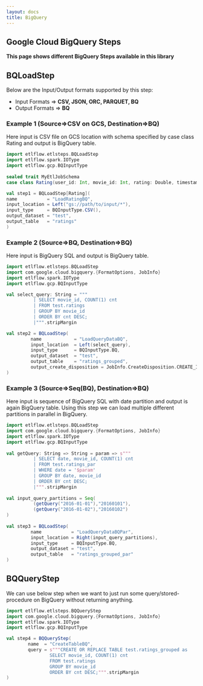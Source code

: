 ```yaml
---
layout: docs
title: BigQuery
---
```


## Google Cloud BigQuery Steps

**This page shows different BigQuery Steps available in this library**

## BQLoadStep
Below are the Input/Output formats supported by this step: 
* Input Formats => **CSV, JSON, ORC, PARQUET, BQ**
* Output Formats => **BQ**

### Example 1 (Source=>CSV on GCS, Destination=>BQ)
Here input is CSV file on GCS location with schema specified by case class Rating and output is BigQuery table.

```scala mdoc
import etlflow.etlsteps.BQLoadStep
import etlflow.spark.IOType
import etlflow.gcp.BQInputType
 
sealed trait MyEtlJobSchema
case class Rating(user_id: Int, movie_id: Int, rating: Double, timestamp: Long) extends MyEtlJobSchema

val step1 = BQLoadStep[Rating](
name           = "LoadRatingBQ",
input_location = Left("gs://path/to/input/*"),
input_type     = BQInputType.CSV(),
output_dataset = "test", 
output_table   = "ratings"
)
````
     
### Example 2 (Source=>BQ, Destination=>BQ)
Here input is BigQuery SQL and output is BigQuery table.

```scala mdoc
import etlflow.etlsteps.BQLoadStep
import com.google.cloud.bigquery.{FormatOptions, JobInfo}
import etlflow.spark.IOType
import etlflow.gcp.BQInputType

val select_query: String = """
          | SELECT movie_id, COUNT(1) cnt
          | FROM test.ratings
          | GROUP BY movie_id
          | ORDER BY cnt DESC;
          |""".stripMargin

val step2 = BQLoadStep(
         name            = "LoadQueryDataBQ",
         input_location  = Left(select_query),
         input_type      = BQInputType.BQ,
         output_dataset  = "test",
         output_table    = "ratings_grouped",
         output_create_disposition = JobInfo.CreateDisposition.CREATE_IF_NEEDED
)
```
     
### Example 3 (Source=>Seq(BQ), Destination=>BQ)
Here input is sequence of BigQuery SQL with date partition and output is again BigQuery table. 
Using this step we can load multiple different partitions in parallel in BigQuery.
     
```scala mdoc
import etlflow.etlsteps.BQLoadStep
import com.google.cloud.bigquery.{FormatOptions, JobInfo}
import etlflow.spark.IOType
import etlflow.gcp.BQInputType
     
val getQuery: String => String = param => s"""
          | SELECT date, movie_id, COUNT(1) cnt
          | FROM test.ratings_par
          | WHERE date = '$param'
          | GROUP BY date, movie_id
          | ORDER BY cnt DESC;
          |""".stripMargin
          
val input_query_partitions = Seq(
          (getQuery("2016-01-01"),"20160101"),
          (getQuery("2016-01-02"),"20160102")
)
     
val step3 = BQLoadStep(
         name           = "LoadQueryDataBQPar",
         input_location = Right(input_query_partitions),
         input_type     = BQInputType.BQ,
         output_dataset = "test",
         output_table   = "ratings_grouped_par"
) 
```

## BQQueryStep
We can use below step when we want to just run some query/stored-procedure on BigQuery without returning anything.

```scala mdoc
import etlflow.etlsteps.BQQueryStep
import com.google.cloud.bigquery.{FormatOptions, JobInfo}
import etlflow.spark.IOType
import etlflow.gcp.BQInputType

val step4 = BQQueryStep(
        name  = "CreateTableBQ",
        query = s"""CREATE OR REPLACE TABLE test.ratings_grouped as
                SELECT movie_id, COUNT(1) cnt
                FROM test.ratings
                GROUP BY movie_id
                ORDER BY cnt DESC;""".stripMargin
)     
```      